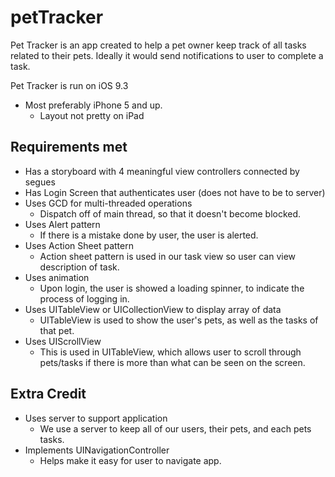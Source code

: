 # petTracker
Pet Tracker is an app created to help a pet owner keep track of all tasks related to their pets.
Ideally it would send notifications to user to complete a task.

Pet Tracker is run on iOS 9.3
* Most preferably iPhone 5 and up.
  * Layout not pretty on iPad


## Requirements met
* Has a storyboard with 4 meaningful view controllers connected by segues
* Has Login Screen that authenticates user (does not have to be to server)
* Uses GCD for multi-threaded operations
  * Dispatch off of main thread, so that it doesn't become blocked.
* Uses Alert pattern
  * If there is a mistake done by user, the user is alerted.
* Uses Action Sheet pattern
  * Action sheet pattern is used in our task view so user can view description of task.
* Uses animation
  * Upon login, the user is showed a loading spinner, to indicate the process of logging in.
* Uses UITableView or UICollectionView to display array of data
  * UITableView is used to show the user's pets, as well as the tasks of that pet.
* Uses UIScrollView
  * This is used in UITableView, which allows user to scroll through pets/tasks if there is more than what can be seen on the screen.

## Extra Credit
* Uses server to support application
  * We use a server to keep all of our users, their pets, and each pets tasks.
* Implements UINavigationController
  * Helps make it easy for user to navigate app.
